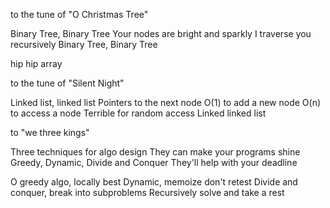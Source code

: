 to the tune of "O Christmas Tree"

Binary Tree, Binary Tree
Your nodes are bright and sparkly
I traverse you recursively
Binary Tree, Binary Tree

hip hip array

to the tune of "Silent Night"

Linked list, linked list
Pointers to the next node
O(1) to add a new node
O(n) to access a node
Terrible for random access
Linked linked list

to "we three kings"

Three techniques for algo design
They can make your programs shine
Greedy, Dynamic, Divide and Conquer
They'll help with your deadline

O greedy algo, locally best
Dynamic, memoize don't retest
Divide and conquer, break into subproblems
Recursively solve and take a rest
